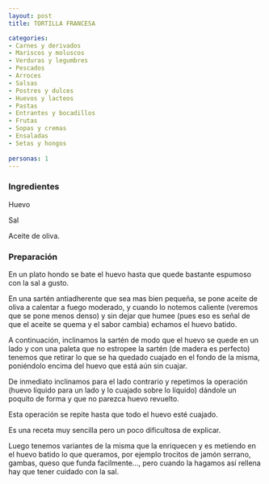 ```yaml
---
layout: post
title: TORTILLA FRANCESA

categories:
- Carnes y derivados
- Mariscos y moluscos
- Verduras y legumbres
- Pescados
- Arroces
- Salsas
- Postres y dulces
- Huevos y lacteos
- Pastas
- Entrantes y bocadillos
- Frutas
- Sopas y cremas
- Ensaladas
- Setas y hongos
 
personas: 1 
---
```

<h3>Ingredientes</h3>
Huevo

Sal

Aceite de oliva.

<h3>Preparación</h3>
En un plato hondo se bate el huevo hasta que quede bastante espumoso con la sal a gusto.

En una sartén antiadherente que sea mas bien pequeña, se pone aceite de oliva a calentar a fuego moderado, y cuando lo notemos caliente (veremos que se pone menos denso) y sin dejar que humee (pues eso es señal de que el aceite se quema y el sabor cambia) echamos el huevo batido.

A continuación, inclinamos la sartén de modo que el huevo se quede en un lado y con una paleta que no estropee la sartén (de madera es perfecto) tenemos que retirar lo que se ha quedado cuajado en el fondo de la misma, poniéndolo encima del huevo que está aún sin cuajar.

De inmediato inclinamos para el lado contrario y repetimos la operación (huevo líquido para un lado y lo cuajado sobre lo líquido) dándole un poquito de forma y que no parezca huevo revuelto.

Esta operación se repite hasta que todo el huevo esté cuajado.

Es una receta muy sencilla pero un poco dificultosa de explicar.

Luego tenemos variantes de la misma que la enriquecen y es metiendo en el huevo batido lo que queramos, por ejemplo trocitos de jamón serrano, gambas, queso que funda facilmente..., pero cuando la hagamos así rellena hay que tener cuidado con la sal.

